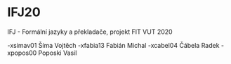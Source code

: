 # IFJ20
IFJ - Formální jazyky a překladače, projekt FIT VUT 2020

-xsimav01 Šíma Vojtěch 
-xfabia13 Fabián Michal
-xcabel04 Čábela Radek
-xpopos00 Poposki Vasil
